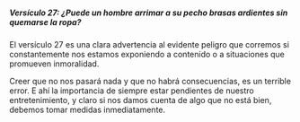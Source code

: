 ##### Versículo 27: ¿Puede un hombre arrimar a su pecho brasas ardientes sin quemarse la ropa?
El versículo 27 es una clara advertencia al evidente peligro que corremos si constantemente nos estamos exponiendo a contenido o a situaciones que promueven inmoralidad. 

Creer que no nos pasará nada y que no habrá consecuencias, es un terrible error. E ahí la importancia de siempre estar pendientes de nuestro entretenimiento, y claro si nos damos cuenta de algo que no está bien, debemos tomar medidas inmediatamente.